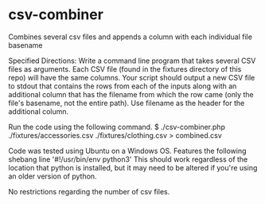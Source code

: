 # csv-combiner
Combines several csv files and appends a column with each individual file basename

Specified Directions: 
Write a command line program that takes several CSV files as arguments. Each CSV file (found in the fixtures directory of this repo) will have the same columns. Your script should output a new CSV file to stdout that contains the rows from each of the inputs along with an additional column that has the filename from which the row came (only the file's basename, not the entire path). Use filename as the header for the additional column.


Run the code using the following command.
$ ./csv-combiner.php ./fixtures/accessories.csv ./fixtures/clothing.csv > combined.csv

Code was tested using Ubuntu on a Windows OS. Features the following shebang line '#!/usr/bin/env python3'
This should work regardless of the location that python is installed, but it may need to be altered if you're using an
older version of python. 


No restrictions regarding the number of csv files. 
